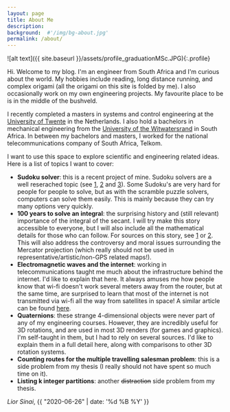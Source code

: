 ```yaml
---
layout: page
title: About Me
description:
background:  #'/img/bg-about.jpg'
permalink: /about/
---
```

![alt text]({{ site.baseurl }}/assets/profile_graduationMSc.JPG){:.profile}

Hi. Welcome to my blog. I'm an engineer from South Africa and I'm curious about the world. 
My hobbies include reading, long distance running, and complex origami (all the origami on this site is folded by me).
I also occasionally work on my own engineering projects. My favourite place to be is in the middle of the bushveld.

I recently completed a masters in systems and control engineering at the [University of Twente](https://www.utwente.nl/en)
in the Netherlands. I also hold a bachelors in mechanical engineering from the [University of the Witwatersrand](https://www.wits.ac.za/) in South Africa.
In between my bachelors and masters, I worked for the national telecommunications company of South Africa, Telkom.

I want to use this space to explore scientific and engineering related ideas. Here is a list of topics I want to cover:  
+ **Sudoku solver**: this is a recent project of mine. Sudoku solvers are a well reserached topic (see [1][sudoku_ali], [2][sudoku_norvig] and [3][sudoku_stuart]).
Some Sudoku's are very hard for people for people to solve, but as with the scramble puzzle solvers, computers can solve them easily. 
This is mainly because they can try many options very quickly.
+ **100 years to solve an integral**: the surprising history and (still relevant) importance of the integral of the secant. I will try make this 
story accessible to everyone, but I will also include all the mathematical details for those who can follow. 
For sources on this story, see [1][secant_Rickey] or [2][secant_teaching]. 
This will also address the controversy and moral issues surrounding the Mercator projection (which really should not be used in representative/artistic/non-GPS related maps!).
+ **Electromagnetic waves and the internet**: working in telecommunications taught me much about the infrastructure behind the internet. I'd like to explain that here. 
It always amuses me how people know that wi-fi doesn't work several meters away from the router, but at the same time, are surprised to learn that most of the internet is not
transmitted via wi-fi all the way from satellites in space!
A similar article can be found [here](https://mybroadband.co.za/news/internet/98178-this-is-what-south-africas-internet-actually-looks-like.html).
+ **Quaternions**: these strange 4-dimensional objects were never part of any of my engineering courses. However, they are incredibly useful for 3D rotations, and are used in most
3D renders (for games and graphics). I'm self-taught in them, but I had to rely on several sources. I'd like to explain them in a full detail here, along with 
comparisons to other 3D rotation systems.
+ **Counting routes for the multiple travelling salesman problem**: this is a side problem from my thesis (I really should not have spent so much time on it).
+ **Listing k integer partitions**: another ~~distraction~~ side problem from my thesis.

_Lior Sinai_, {{ "2020-06-26" | date: '%d %B %Y' }}

[scramble_algorithm]: http://citeseerx.ist.psu.edu/viewdoc/download?doi=10.1.1.953.6583&rep=rep1&type=pdf

[sudoku_norvig]: https://norvig.com/sudoku.html 
[sudoku_stuart]: https://www.sudokuwiki.org/sudoku.htm
[sudoku_ali]: https://dev.to/aspittel/how-i-finally-wrote-a-sudoku-solver-177g

[secant_wiki]: https://en.wikipedia.org/wiki/Integral_of_the_secant_function
[secant_Rickey]: https://doi.org/10.1080/0025570X.1980.11976846
[secant_teaching]: https://scholarworks.umt.edu/tme/vol7/iss2/12/

